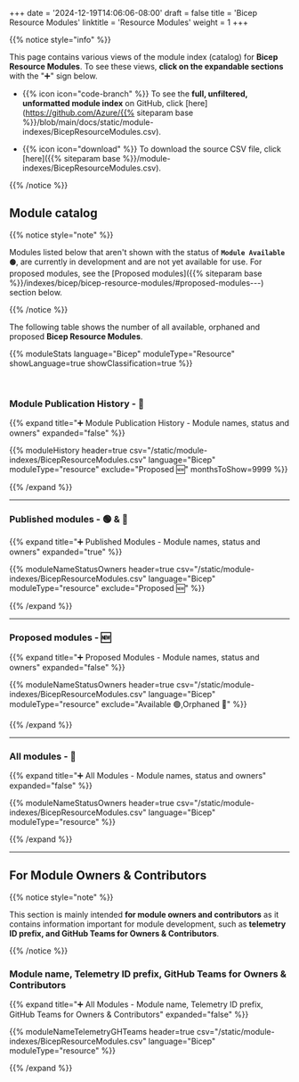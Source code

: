 +++
date = '2024-12-19T14:06:06-08:00'
draft = false
title = 'Bicep Resource Modules'
linktitle = 'Resource Modules'
weight = 1
+++

{{% notice style="info" %}}

This page contains various views of the module index (catalog) for **Bicep Resource Modules**. To see these views, **click on the expandable sections** with the "➕" sign below.

- {{% icon icon="code-branch" %}} To see the **full, unfiltered, unformatted module index** on GitHub, click [here](https://github.com/Azure/{{% siteparam base %}}/blob/main/docs/static/module-indexes/BicepResourceModules.csv).

- {{% icon icon="download" %}} To download the source CSV file, click [here]({{% siteparam base %}}/module-indexes/BicepResourceModules.csv).

{{% /notice %}}

## Module catalog

{{% notice style="note" %}}

Modules listed below that aren't shown with the status of **`Module Available 🟢`**, are currently in development and are not yet available for use. For proposed modules, see the [Proposed modules]({{% siteparam base %}}/indexes/bicep/bicep-resource-modules/#proposed-modules---) section below.

{{% /notice %}}

The following table shows the number of all available, orphaned and proposed **Bicep Resource Modules**.

{{% moduleStats language="Bicep" moduleType="Resource" showLanguage=true showClassification=true %}}

<br>

### Module Publication History - 📅

{{% expand title="➕ Module Publication History - Module names, status and owners" expanded="false" %}}

{{% moduleHistory header=true csv="/static/module-indexes/BicepResourceModules.csv" language="Bicep" moduleType="resource" exclude="Proposed :new:" monthsToShow=9999 %}}

{{% /expand %}}

---

### Published modules - 🟢 & 👀

{{% expand title="➕ Published Modules - Module names, status and owners" expanded="true" %}}

{{% moduleNameStatusOwners header=true csv="/static/module-indexes/BicepResourceModules.csv" language="Bicep" moduleType="resource" exclude="Proposed :new:" %}}

{{% /expand %}}

---

### Proposed modules - 🆕

{{% expand title="➕ Proposed Modules - Module names, status and owners" expanded="false" %}}

{{% moduleNameStatusOwners header=true csv="/static/module-indexes/BicepResourceModules.csv" language="Bicep" moduleType="resource" exclude="Available :green_circle:,Orphaned :eyes:" %}}

{{% /expand %}}

---

### All modules - 📇

{{% expand title="➕ All Modules - Module names, status and owners" expanded="false" %}}

{{% moduleNameStatusOwners header=true csv="/static/module-indexes/BicepResourceModules.csv" language="Bicep" moduleType="resource" %}}

{{% /expand %}}

---

## For Module Owners & Contributors

{{% notice style="note" %}}

This section is mainly intended **for module owners and contributors** as it contains information important for module development, such as **telemetry ID prefix, and GitHub Teams for Owners & Contributors**.

{{% /notice %}}

### Module name, Telemetry ID prefix, GitHub Teams for Owners & Contributors

{{% expand title="➕ All Modules - Module name, Telemetry ID prefix, GitHub Teams for Owners & Contributors" expanded="false" %}}

{{% moduleNameTelemetryGHTeams header=true csv="/static/module-indexes/BicepResourceModules.csv" language="Bicep" moduleType="resource" %}}

{{% /expand %}}
